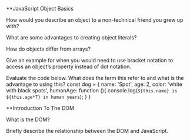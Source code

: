 **JavaScript Object Basics

How would you describe an object to a non-technical friend you grew up with?

What are some advantages to creating object literals?

How do objects differ from arrays?

Give an example for when you would need to use bracket notation to access an object’s property instead of dot notation.

Evaluate the code below. What does the term this refer to and what is the advantage to using this?
const dog = {
  name: 'Spot',
  age: 2,
  color: 'white with black spots',
  humanAge: function (){
    console.log(`${this.name} is ${this.age*7} in human years`);
  }
}

**Introduction To The DOM

What is the DOM?

Briefly describe the relationship between the DOM and JavaScript.
